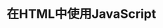 # 在HTML中使用JavaScript

## <script>元素

向HTML页面中插入JavaScript的主要方法，就是使用`<script>`元素。

两种方式都要求把`type`设置为`text/javascript`,表明使用的脚本语言是JavaScript。

包含外部JavaScript文件时，`src`属性设置为指定相应文件的URL。

### 标签的位置

现代Web应用程序一般都把全部JavaScript引用放在`<body>`元素中，放在页面最底部。

### 嵌入代码与外部文件

一般认为最好的做法还是尽可能使用外部文件来包含JavaScript代码。使用外部文件有如下优点。

- 可维护性
- 可缓存性
- 可适应未来


